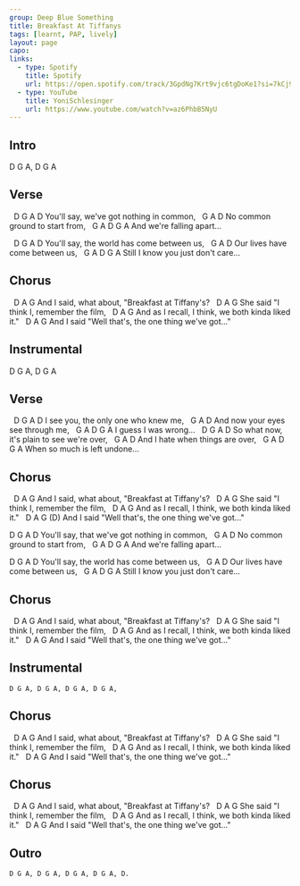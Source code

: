```yaml
---
group: Deep Blue Something
title: Breakfast At Tiffanys
tags: [learnt, PAP, lively]
layout: page
capo: 
links: 
  - type: Spotify
    title: Spotify
    url: https://open.spotify.com/track/3GpdNg7Krt9vjc6tgDoKe1?si=7kCj94VbRh2yqQRLmgAchQ
  - type: YouTube
    title: YoniSchlesinger
    url: https://www.youtube.com/watch?v=az6PhbB5NyU
---
```


## Intro

D G A, D G A

## Verse

&nbsp;      D    G         A          D
You'll say, we've got nothing in common,
&nbsp;   G      A         D
No common ground to start from,
&nbsp;   G       A      D      G A
And we're falling apart...

&nbsp;      D        G         A       D
You'll say, the world has come between us,
&nbsp;   G          A       D
Our lives have come between us,
&nbsp;     G      A              D      G A
Still I know you just don't care...

## Chorus

&nbsp;   D                    A            G
And I said, what about, "Breakfast at Tiffany's?
&nbsp;       D              A          G
She said "I think I, remember the film,
&nbsp;      D                     A          G
And as I recall, I think, we both kinda liked it."
&nbsp;   D                        A               G
And I said "Well that's, the one thing we've got..."

## Instrumental

D G A, D G A

## Verse

&nbsp; D            G    A        D
I see you, the only one who knew me,
&nbsp;   G         A       D
And now your eyes see through me,
&nbsp;    G  A        D          G A
I guess I was wrong...
&nbsp;  D              G        A         D
So what now, it's plain to see we're over,
&nbsp;     G          A         D
And I hate when things are over,
&nbsp;    G          A      D      G A
When so much is left undone...

## Chorus

&nbsp;   D                    A            G
And I said, what about, "Breakfast at Tiffany's?
&nbsp;       D              A          G
She said "I think I, remember the film,
&nbsp;      D                     A          G
And as I recall, I think, we both kinda liked it."
&nbsp;   D                        A               G      (D)
And I said "Well that's, the one thing we've got..."

D                G         A          D
You'll say, that we've got nothing in common,
&nbsp;   G      A         D
No common ground to start from,
&nbsp;   G       A      D      G A
And we're falling apart...

D               G         A       D
You'll say, the world has come between us,
&nbsp;   G          A       D
Our lives have come between us,
&nbsp;     G      A              D      G A
Still I know you just don't care...

## Chorus

&nbsp;   D                    A            G
And I said, what about, "Breakfast at Tiffany's?
&nbsp;       D              A          G
She said "I think I, remember the film,
&nbsp;      D                     A          G
And as I recall, I think, we both kinda liked it."
&nbsp;   D                        A               G
And I said "Well that's, the one thing we've got..."

## Instrumental

```chordpro
D G A, D G A, D G A, D G A,
```

## Chorus

&nbsp;   D                    A            G
And I said, what about, "Breakfast at Tiffany's?
&nbsp;       D              A          G
She said "I think I, remember the film,
&nbsp;      D                     A          G
And as I recall, I think, we both kinda liked it."
&nbsp;   D                        A               G
And I said "Well that's, the one thing we've got..."

## Chorus

&nbsp;   D                    A            G
And I said, what about, "Breakfast at Tiffany's?
&nbsp;       D              A          G
She said "I think I, remember the film,
&nbsp;      D                     A          G
And as I recall, I think, we both kinda liked it."
&nbsp;   D                        A               G
And I said "Well that's, the one thing we've got..."

## Outro

```chordpro
D G A, D G A, D G A, D G A, D.
```
